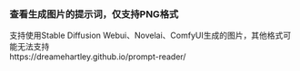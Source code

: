 <h3>查看生成图片的提示词，仅支持PNG格式</h3>
支持使用Stable Diffusion Webui、Novelai、ComfyUI生成的图片，其他格式可能无法支持<br>
https://dreamehartley.github.io/prompt-reader/

